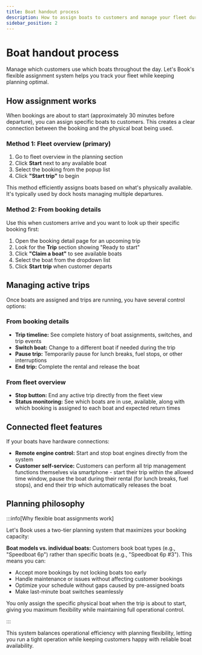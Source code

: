 ```yaml
---
title: Boat handout process
description: How to assign boats to customers and manage your fleet during operations
sidebar_position: 2
---
```


# Boat handout process

Manage which customers use which boats throughout the day. Let's Book's flexible assignment system helps you track your fleet while keeping planning optimal.

## How assignment works

When bookings are about to start (approximately 30 minutes before departure), you can assign specific boats to customers. This creates a clear connection between the booking and the physical boat being used.

### Method 1: Fleet overview (primary)

1. Go to fleet overview in the planning section
2. Click **Start** next to any available boat
3. Select the booking from the popup list
4. Click **"Start trip"** to begin

This method efficiently assigns boats based on what's physically available. It's typically used by dock hosts managing multiple departures.

### Method 2: From booking details

Use this when customers arrive and you want to look up their specific booking first:

1. Open the booking detail page for an upcoming trip
2. Look for the **Trip** section showing "Ready to start"
3. Click **"Claim a boat"** to see available boats
4. Select the boat from the dropdown list
5. Click **Start trip** when customer departs

## Managing active trips

Once boats are assigned and trips are running, you have several control options:

### From booking details

- **Trip timeline:** See complete history of boat assignments, switches, and trip events
- **Switch boat:** Change to a different boat if needed during the trip
- **Pause trip:** Temporarily pause for lunch breaks, fuel stops, or other interruptions
- **End trip:** Complete the rental and release the boat

### From fleet overview

- **Stop button:** End any active trip directly from the fleet view
- **Status monitoring:** See which boats are in use, available, along with which booking is assigned to each boat and expected return times

## Connected fleet features

If your boats have hardware connections:

- **Remote engine control:** Start and stop boat engines directly from the system
- **Customer self-service:** Customers can perform all trip management functions themselves via smartphone - start their trip within the allowed time window, pause the boat during their rental (for lunch breaks, fuel stops), and end their trip which automatically releases the boat

## Planning philosophy

:::info[Why flexible boat assignments work]

Let's Book uses a two-tier planning system that maximizes your booking capacity:

**Boat models vs. individual boats:** Customers book boat types (e.g., "Speedboat 6p") rather than specific boats (e.g., "Speedboat 6p #3"). This means you can:

- Accept more bookings by not locking boats too early
- Handle maintenance or issues without affecting customer bookings
- Optimize your schedule without gaps caused by pre-assigned boats
- Make last-minute boat switches seamlessly

You only assign the specific physical boat when the trip is about to start, giving you maximum flexibility while maintaining full operational control.

:::

This system balances operational efficiency with planning flexibility, letting you run a tight operation while keeping customers happy with reliable boat availability.
